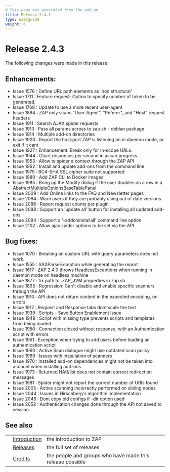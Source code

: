 ```yaml
---
# This page was generated from the add-on.
title: Release 2.4.3
type: userguide
weight: 6
---
```


# Release 2.4.3

The following changes were made in this release:

## Enhancements:

* Issue 1576 : Define URL path elements as 'non structural'
* Issue 1711 : Feature request: Option to specify number of token to be generated.
* Issue 1768 : Update to use a more recent user-agent
* Issue 1894 : ZAP only scans "User-Agent", "Referer", and "Host" request headers
* Issue 1911 : Search AJAX spider requests
* Issue 1913 : Pass all params across to zap.sh - debian package
* Issue 1914 : Multiple add-on directories
* Issue 1920 : Report the host:port ZAP is listening on in daemon mode, or exit if it cant
* Issue 1927 : Enhancement: Break only for in-scope URLs.
* Issue 1944 : Chart responses per second in ascan progress
* Issue 1953 : Allow to spider a context through the ZAP API
* Issue 1962 : Install and update add-ons from the command line
* Issue 1975 : RC4-SHA SSL cipher suite not supported
* Issue 1980 : Add ZAP CLI to Docker images
* Issue 1985 : Bring up the Modify dialog if the user doubles on a row in a AbstractMultipleOptionsBaseTablePanel
* Issue 2009 : Add Online links to the FAQ and Newsletter pages
* Issue 2084 : Warn users if they are probably using out of date versions
* Issue 2086 : Report request counts per plugin
* Issue 2088 : Support an 'update all' button for installing all updated add-ons
* Issue 2094 : Support a '-addoninstallall' command line option
* Issue 2102 : Allow ajax spider options to be set via the API

## Bug fixes:

* Issue 1070 : Breaking on custom URL with query parameters does not work.
* Issue 1555 : SAXParseException while generating the report
* Issue 1617 : ZAP 2.4.0 throws HeadlessExceptions when running in daemon mode on headless machine
* Issue 1877 : fix path to .ZAP_JVM.properties in zap.sh
* Issue 1893 : Regression: Can't disable and enable specific scanners through the API
* Issue 1910 : API does not return content in the expected encoding, on errors
* Issue 1917 : Request and Response tabs dont scale the text
* Issue 1939 : Scripts - Save Button Enablement Issue
* Issue 1949 : Script with missing type prevents scripts and templates from being loaded
* Issue 1950 : Connection closed without response, with an Authentication script with errors
* Issue 1951 : Exception when trying to add users before loading an authentication script
* Issue 1960 : Active Scan dialogue might use outdated scan policy
* Issue 1969 : Issues with installation of scanners
* Issue 1970 : Installed add-on dependencies might not be taken into account when installing add-ons
* Issue 1973 : Returned HAR/list does not contain correct redirection messages
* Issue 1981 : Spider might not report the correct number of URIs found
* Issue 2005 : Active scanning incorrectly performed on sibling nodes
* Issue 2044 : Issues in Hirschberg's algorithm implementation
* Issue 2045 : Dont copy old configs if -dir option used
* Issue 2052 : Authentication changes done through the API not saved to session

## See also

|   |                                     |                                                           |
|---|-------------------------------------|-----------------------------------------------------------|
|   | [Introduction](/docs/desktop/)      | the introduction to ZAP                                   |
|   | [Releases](/docs/desktop/releases/) | the full set of releases                                  |
|   | [Credits](/docs/desktop/credits/)   | the people and groups who have made this release possible |
